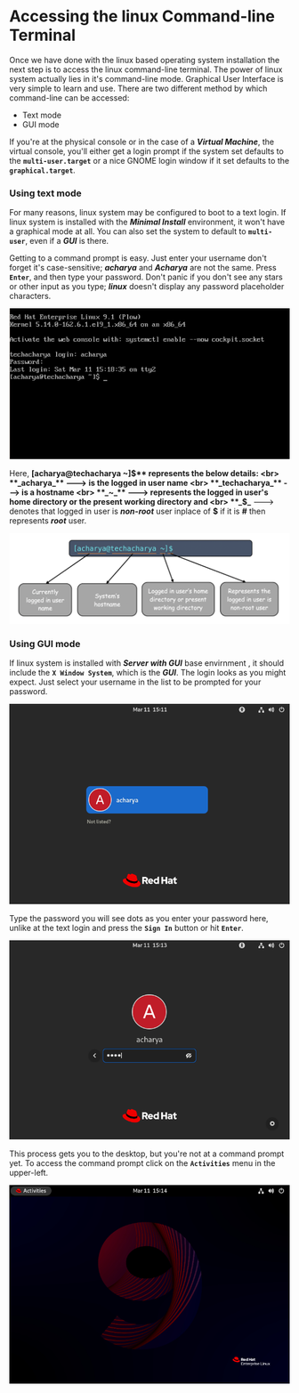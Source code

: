 # Accessing the linux Command-line Terminal

Once we have done with the linux based operating system installation the next step is to access the linux command-line terminal. The power of linux system actually lies in it's command-line mode. Graphical User Interface is very simple to learn and use. There are two different method by which command-line can be accessed:
  - Text mode
  - GUI mode

If you're at the physical console or in the case of a **_Virtual Machine_**, the virtual console, you'll either get a login prompt if the system set defaults to the **` multi-user.target `** or a nice GNOME login window if it set defaults to the **` graphical.target `**.

### Using text mode
For many reasons, linux system may be configured to boot to a text login. If linux system is installed with the **_Minimal Install_** environment, it won't have a graphical mode at all. You can also set the system to default to **` multi-user `**, even if a **_GUI_** is there.

Getting to a command prompt is easy. Just enter your username don't forget it's case-sensitive; **_acharya_** and **_Acharya_** are not the same. Press **` Enter `**, and then type your password. Don't panic if you don't see any stars or other input as you type; **_linux_** doesn't display any password placeholder characters.

![command-line terminal](../../images/command-line/text-command-prompt.png)

Here, **[acharya@techacharya ~]$** represents the below details: <br>
**_acharya_**     ---> is the logged in user name <br>
**_techacharya_** ---> is a hostname <br>
**_~_**           ---> represents the logged in user's home directory or the present working directory and <br>
**_$_**           ---> denotes that logged in user is **_non-root_** user inplace of **$** if it is **#** then represents **_root_** user.

![command-line terminal](../../images/command-line/command-prompt-info.png)

### Using GUI mode
If linux system is installed with **_Server with GUI_** base envirnment , it should include the **` X Window System `**, which is the **_GUI_**. The login looks as you might expect. Just select your username in the list to be prompted for your password. 

![GUI login prompt](../../images/command-line/gui-login.png)

Type the password you will see dots as you enter your password here, unlike at the text login and press the **` Sign In `** button or hit **` Enter `**.

![GUI login prompt](../../images/command-line/gui-login-passwd.png)

This process gets you to the desktop, but you're not at a command prompt yet. To access the command prompt click on the **` Activities `** menu in the upper-left.

![GUI login prompt](../../images/command-line/gui-activities.png)


